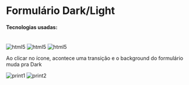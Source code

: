 # Formulário Dark/Light

<h4>Tecnologias usadas:</h4>
<div style="display: inline-block"><br/>
<img src="https://img.shields.io/badge/HTML5-E34F26?style=for-the-badge&logo=html5&logoColor=white" alt="html5" align="center"/>
<img src="https://img.shields.io/badge/CSS3-1572B6?style=for-the-badge&logo=css3&logoColor=white" alt="html5" align="center"/>
<img src="https://img.shields.io/badge/JavaScript-F7DF1E?style=for-the-badge&logo=javascript&logoColor=black" alt="html5" align="center"/>
</div><br>

Ao clicar no ícone, acontece uma transição e o background do formulário muda pra Dark

![print1](https://github.com/VitorLucasX/form-dark-light/assets/126624364/d8259ce4-579a-4f36-8ffc-2ec0507b44b6)
![print2](https://github.com/VitorLucasX/form-dark-light/assets/126624364/d3c2fa42-d048-4cba-bef4-fac1fceaadbe)
